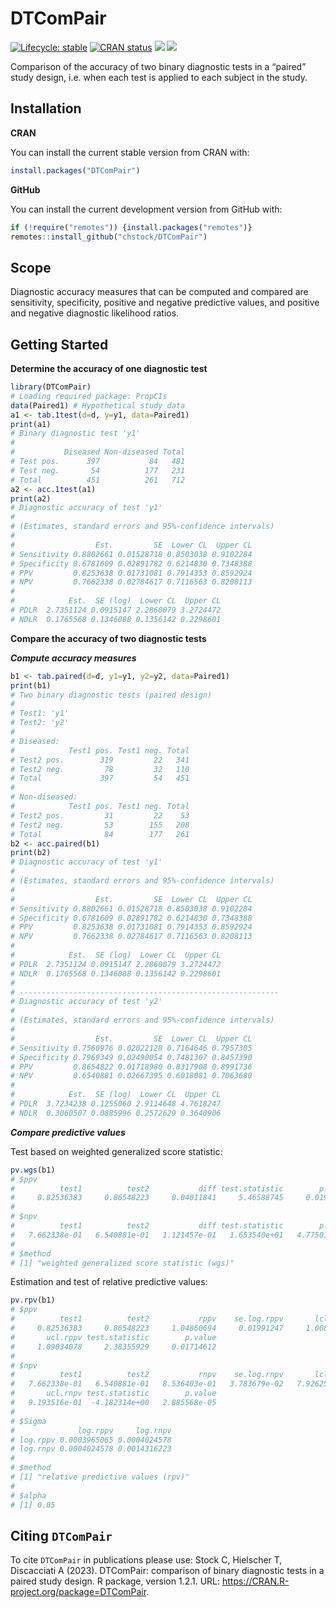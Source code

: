 
<!-- README.md is generated from README.Rmd. Please edit that file -->

# DTComPair

<!-- badges: start -->

[![Lifecycle:
stable](https://img.shields.io/badge/lifecycle-stable-brightgreen.svg)](https://lifecycle.r-lib.org/articles/stages.html#stable)
[![CRAN
status](https://www.r-pkg.org/badges/version/DTComPair)](https://CRAN.R-project.org/package=DTComPair)
[![](http://cranlogs.r-pkg.org/badges/last-month/DTComPair)](https://cran.r-project.org/package=DTComPair)
[![](http://cranlogs.r-pkg.org/badges/grand-total/DTComPair)](https://cran.r-project.org/package=DTComPair)
<!-- badges: end -->

Comparison of the accuracy of two binary diagnostic tests in a “paired”
study design, i.e. when each test is applied to each subject in the
study.

## Installation

**CRAN**

You can install the current stable version from CRAN with:

``` r
install.packages("DTComPair")
```

**GitHub**

You can install the current development version from GitHub with:

``` r
if (!require("remotes")) {install.packages("remotes")}
remotes::install_github("chstock/DTComPair")
```

## Scope

Diagnostic accuracy measures that can be computed and compared are
sensitivity, specificity, positive and negative predictive values, and
positive and negative diagnostic likelihood ratios.

## Getting Started

**Determine the accuracy of one diagnostic test**

``` r
library(DTComPair)
# Loading required package: PropCIs
data(Paired1) # Hypothetical study data
a1 <- tab.1test(d=d, y=y1, data=Paired1)
print(a1)
# Binary diagnostic test 'y1'
# 
#           Diseased Non-diseased Total
# Test pos.      397           84   481
# Test neg.       54          177   231
# Total          451          261   712
a2 <- acc.1test(a1)
print(a2)
# Diagnostic accuracy of test 'y1'
# 
# (Estimates, standard errors and 95%-confidence intervals)
# 
#                  Est.         SE  Lower CL  Upper CL
# Sensitivity 0.8802661 0.01528718 0.8503038 0.9102284
# Specificity 0.6781609 0.02891782 0.6214830 0.7348388
# PPV         0.8253638 0.01731081 0.7914353 0.8592924
# NPV         0.7662338 0.02784617 0.7116563 0.8208113
# 
#            Est.  SE (log)  Lower CL  Upper CL
# PDLR  2.7351124 0.0915147 2.2860079 3.2724472
# NDLR  0.1765568 0.1346088 0.1356142 0.2298601
```

**Compare the accuracy of two diagnostic tests**

***Compute accuracy measures***

``` r
b1 <- tab.paired(d=d, y1=y1, y2=y2, data=Paired1)
print(b1) 
# Two binary diagnostic tests (paired design)
# 
# Test1: 'y1'
# Test2: 'y2'
# 
# Diseased:
#            Test1 pos. Test1 neg. Total
# Test2 pos.        319         22   341
# Test2 neg.         78         32   110
# Total             397         54   451
# 
# Non-diseased:
#            Test1 pos. Test1 neg. Total
# Test2 pos.         31         22    53
# Test2 neg.         53        155   208
# Total              84        177   261
b2 <- acc.paired(b1)
print(b2)
# Diagnostic accuracy of test 'y1'
# 
# (Estimates, standard errors and 95%-confidence intervals)
# 
#                  Est.         SE  Lower CL  Upper CL
# Sensitivity 0.8802661 0.01528718 0.8503038 0.9102284
# Specificity 0.6781609 0.02891782 0.6214830 0.7348388
# PPV         0.8253638 0.01731081 0.7914353 0.8592924
# NPV         0.7662338 0.02784617 0.7116563 0.8208113
# 
#            Est.  SE (log)  Lower CL  Upper CL
# PDLR  2.7351124 0.0915147 2.2860079 3.2724472
# NDLR  0.1765568 0.1346088 0.1356142 0.2298601
# 
# ----------------------------------------------------------
# Diagnostic accuracy of test 'y2'
# 
# (Estimates, standard errors and 95%-confidence intervals)
# 
#                  Est.         SE  Lower CL  Upper CL
# Sensitivity 0.7560976 0.02022128 0.7164646 0.7957305
# Specificity 0.7969349 0.02490054 0.7481307 0.8457390
# PPV         0.8654822 0.01718980 0.8317908 0.8991736
# NPV         0.6540881 0.02667395 0.6018081 0.7063680
# 
#            Est.  SE (log)  Lower CL  Upper CL
# PDLR  3.7234238 0.1255060 2.9114648 4.7618247
# NDLR  0.3060507 0.0885996 0.2572629 0.3640906
```

***Compare predictive values***

Test based on weighted generalized score statistic:

``` r
pv.wgs(b1)
# $ppv
#          test1          test2           diff test.statistic        p.value 
#     0.82536383     0.86548223     0.04011841     5.46588745     0.01939120 
# 
# $npv
#          test1          test2           diff test.statistic        p.value 
#   7.662338e-01   6.540881e-01   1.121457e-01   1.653540e+01   4.775012e-05 
# 
# $method
# [1] "weighted generalized score statistic (wgs)"
```

Estimation and test of relative predictive values:

``` r
pv.rpv(b1)
# $ppv
#          test1          test2           rppv    se.log.rppv       lcl.rppv 
#     0.82536383     0.86548223     1.04860694     0.01991247     1.00847050 
#       ucl.rppv test.statistic        p.value 
#     1.09034078     2.38355929     0.01714612 
# 
# $npv
#          test1          test2           rnpv    se.log.rnpv       lcl.rnpv 
#   7.662338e-01   6.540881e-01   8.536403e-01   3.783679e-02   7.926258e-01 
#       ucl.rnpv test.statistic        p.value 
#   9.193516e-01  -4.182314e+00   2.885568e-05 
# 
# $Sigma
#              log.rppv     log.rnpv
# log.rppv 0.0003965065 0.0004024578
# log.rnpv 0.0004024578 0.0014316223
# 
# $method
# [1] "relative predictive values (rpv)"
# 
# $alpha
# [1] 0.05
```

## Citing `DTComPair`

To cite `DTComPair` in publications please use: Stock C, Hielscher T,
Discacciati A (2023). DTComPair: comparison of binary diagnostic tests
in a paired study design. R package, version 1.2.1. URL:
<https://CRAN.R-project.org/package=DTComPair>.
